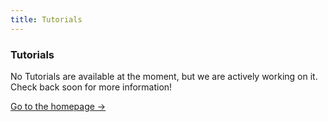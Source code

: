```yaml
---
title: Tutorials
---
```


<div class="card">
  <h3>Tutorials</h3>
  <p>No Tutorials are available at the moment, but we are actively working on it. Check back soon for more information!</p>
  <a href="../" class="card-link">Go to the homepage &rarr;</a>
</div>